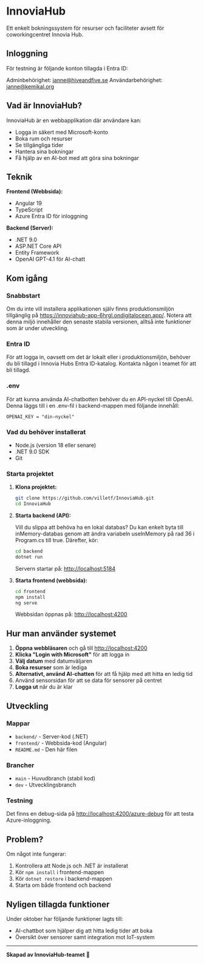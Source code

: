 # InnoviaHub

Ett enkelt bokningssystem för resurser och faciliteter avsett för coworkingcentret Innovia Hub.

## Inloggning

För testning är följande konton tillagda i Entra ID:

Adminbehörighet: janne@hiveandfive.se
Användarbehörighet: janne@kemikal.org

## Vad är InnoviaHub?

InnoviaHub är en webbapplikation där användare kan:

- Logga in säkert med Microsoft-konto
- Boka rum och resurser
- Se tillgängliga tider
- Hantera sina bokningar
- Få hjälp av en AI-bot med att göra sina bokningar

## Teknik

**Frontend (Webbsida):**

- Angular 19
- TypeScript
- Azure Entra ID för inloggning

**Backend (Server):**

- .NET 9.0
- ASP.NET Core API
- Entity Framework
- OpenAI GPT-4.1 för AI-chatt

## Kom igång

### Snabbstart

Om du inte vill installera applikationen själv finns produktionsmiljön tillgänglig på https://innoviahub-app-6hrgl.ondigitalocean.app/. Notera att denna miljö innehåller den senaste stabila versionen, alltså inte funktioner som är under utveckling.

### Entra ID

För att logga in, oavsett om det är lokalt eller i produktionsmiljön, behöver du bli tillagd i Innovia Hubs Entra ID-katalog. Kontakta någon i teamet för att bli tillagd.

### .env

För att kunna använda AI-chatbotten behöver du en API-nyckel till OpenAI. Denna läggs till i en .env-fil i backend-mappen med följande innehåll:

`OPENAI_KEY = "din-nyckel"`

### Vad du behöver installerat

- Node.js (version 18 eller senare)
- .NET 9.0 SDK
- Git

### Starta projektet

1. **Klona projektet:**

   ```bash
   git clone https://github.com/villetf/InnoviaHub.git
   cd InnoviaHub
   ```

2. **Starta backend (API):**

   Vill du slippa att behöva ha en lokal databas? Du kan enkelt byta till inMemory-databas genom att ändra variabeln useInMemory på rad 36 i Program.cs till true. Därefter, kör:

   ```bash
   cd backend
   dotnet run
   ```

   Servern startar på: <http://localhost:5184>

3. **Starta frontend (webbsida):**

   ```bash
   cd frontend
   npm install
   ng serve
   ```

   Webbsidan öppnas på: <http://localhost:4200>

## Hur man använder systemet

1. **Öppna webbläsaren** och gå till <http://localhost:4200>
2. **Klicka "Login with Microsoft"** för att logga in
3. **Välj datum** med datumväljaren
4. **Boka resurser** som är lediga
5. **Alternativt, använd AI-chatten** för att få hjälp med att hitta en ledig tid
6. Använd sensorsidan för att se data för sensorer på centret
7. **Logga ut** när du är klar

## Utveckling

### Mappar

- `backend/` - Server-kod (.NET)
- `frontend/` - Webbsida-kod (Angular)
- `README.md` - Den här filen

### Brancher

- `main` - Huvudbranch (stabil kod)
- `dev` - Utvecklingsbranch

### Testning

Det finns en debug-sida på <http://localhost:4200/azure-debug> för att testa Azure-inloggning.

## Problem?

Om något inte fungerar:

1. Kontrollera att Node.js och .NET är installerat
2. Kör `npm install` i frontend-mappen
3. Kör `dotnet restore` i backend-mappen
4. Starta om både frontend och backend

## Nyligen tillagda funktioner

Under oktober har följande funktioner lagts till:

- AI-chattbot som hjälper dig att hitta ledig tider att boka
- Översikt över sensorer samt integration mot IoT-system

---

**Skapad av InnoviaHub-teamet** 🚀
